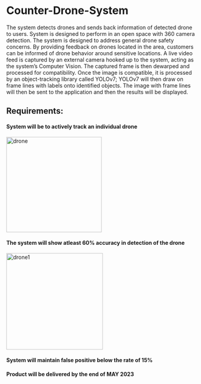 # Counter-Drone-System
The system detects drones and sends back information of detected drone to users. System is designed to perform in an open space with 360 camera detection. The system is designed to address general drone safety concerns. By providing feedback on drones located in the area, customers can be informed of drone behavior around sensitive locations. A live video feed is captured by an external camera hooked up to the system, acting as the system’s Computer Vision. The captured frame is then dewarped and processed for compatibility. Once the image is compatible, it is processed by an object-tracking library called YOLOv7; YOLOv7 will then
draw on frame lines with labels onto identified objects. The image with frame lines will then be sent to the application and then the results will be displayed.
## Requirements:
#### System will be to actively track an individual drone
<img width="251" alt="drone" src="https://user-images.githubusercontent.com/85206339/223569670-5f2bc3e1-da44-44c6-95f3-7854e148570f.png">

#### The system will show atleast 60% accuracy in detection of the drone
<img width="254" alt="drone1" src="https://user-images.githubusercontent.com/85206339/223569746-a095d290-9156-41b0-86b3-6af3e87709bf.png">

#### System will maintain false positive below the rate of 15%

#### Product will be delivered by the end of MAY 2023
